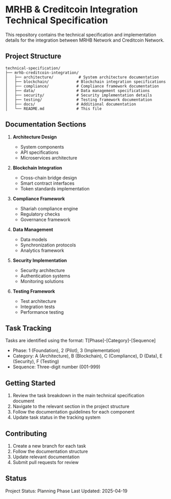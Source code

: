 # MRHB & Creditcoin Integration Technical Specification

This repository contains the technical specification and implementation details for the integration between MRHB Network and Creditcoin Network.

## Project Structure

```
technical-specification/
├── mrhb-creditcoin-integration/
│   ├── architecture/           # System architecture documentation
│   ├── blockchain/            # Blockchain integration specifications
│   ├── compliance/            # Compliance framework documentation
│   ├── data/                  # Data management specifications
│   ├── security/              # Security implementation details
│   ├── testing/               # Testing framework documentation
│   ├── docs/                  # Additional documentation
│   └── README.md              # This file
```

## Documentation Sections

1. **Architecture Design**
   - System components
   - API specifications
   - Microservices architecture

2. **Blockchain Integration**
   - Cross-chain bridge design
   - Smart contract interfaces
   - Token standards implementation

3. **Compliance Framework**
   - Shariah compliance engine
   - Regulatory checks
   - Governance framework

4. **Data Management**
   - Data models
   - Synchronization protocols
   - Analytics framework

5. **Security Implementation**
   - Security architecture
   - Authentication systems
   - Monitoring solutions

6. **Testing Framework**
   - Test architecture
   - Integration tests
   - Performance testing

## Task Tracking

Tasks are identified using the format: T[Phase]-[Category]-[Sequence]
- Phase: 1 (Foundation), 2 (Pilot), 3 (Implementation)
- Category: A (Architecture), B (Blockchain), C (Compliance), D (Data), E (Security), F (Testing)
- Sequence: Three-digit number (001-999)

## Getting Started

1. Review the task breakdown in the main technical specification document
2. Navigate to the relevant section in the project structure
3. Follow the documentation guidelines for each component
4. Update task status in the tracking system

## Contributing

1. Create a new branch for each task
2. Follow the documentation structure
3. Update relevant documentation
4. Submit pull requests for review

## Status

Project Status: Planning Phase
Last Updated: 2025-04-19 